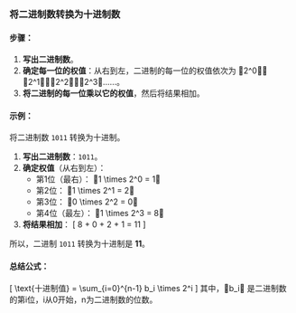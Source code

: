 ### 将二进制数转换为十进制数

#### 步骤：
1. **写出二进制数**。
2. **确定每一位的权值**：从右到左，二进制的每一位的权值依次为 2^0，2^1，2^2，2^3……。
3. **将二进制的每一位乘以它的权值**，然后将结果相加。

#### 示例：
将二进制数 `1011` 转换为十进制。

1. **写出二进制数**：`1011`。
2. **确定权值**（从右到左）：
   - 第1位（最右）： 1 \times 2^0 = 1
   - 第2位： 1 \times 2^1 = 2
   - 第3位： 0 \times 2^2 = 0
   - 第4位（最左）： 1 \times 2^3 = 8
3. **将结果相加**：
\[
   8 + 0 + 2 + 1 = 11
\]

所以，二进制 `1011` 转换为十进制是 **11**。

#### 总结公式：
\[
\text{十进制值} = \sum_{i=0}^{n-1} b_i \times 2^i
\]
其中，b_i 是二进制数的第i位，i从0开始，n为二进制数的位数。